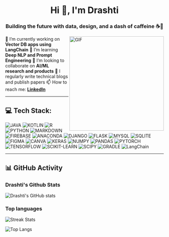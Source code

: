 






<h1 align="center">Hi 👋, I'm Drashti</h1>
<h3 align="center">Building the future with data, design, and a dash of caffeine ☕🤖</h3>

<img align="right" alt="GIF" src="https://raw.githubusercontent.com/rajput2107/rajput2107/master/Assets/Developer.gif" width="300"/>

 🔭 I’m currently working on **Vector DB apps using LangChain**
 🌱 I’m learning **Deep NLP and Prompt Engineering**
 👯 I’m looking to collaborate on **AI/ML research and products**
 📝 I regularly write technical blogs and publish papers
 📫 How to reach me: **[LinkedIn](https://linkedin.com/in/drashtibhavsar9)**

---


## 💻 Tech Stack:

![JAVA](https://img.shields.io/badge/JAVA-ED8B00?style=for-the-badge&logo=java&logoColor=white)
![KOTLIN](https://img.shields.io/badge/KOTLIN-0095D5?style=for-the-badge&logo=Kotlin&logoColor=white)
![R](https://img.shields.io/badge/R-276DC3?style=for-the-badge&logo=r&logoColor=white)
![PYTHON](https://img.shields.io/badge/PYTHON-3776AB?style=for-the-badge&logo=python&logoColor=white)
![MARKDOWN](https://img.shields.io/badge/MARKDOWN-000000?style=for-the-badge&logo=markdown&logoColor=white)
![FIREBASE](https://img.shields.io/badge/FIREBASE-FFCA28?style=for-the-badge&logo=firebase&logoColor=black)
![ANACONDA](https://img.shields.io/badge/ANACONDA-44A833?style=for-the-badge&logo=anaconda&logoColor=white)
![DJANGO](https://img.shields.io/badge/DJANGO-092E20?style=for-the-badge&logo=django&logoColor=white)
![FLASK](https://img.shields.io/badge/FLASK-000000?style=for-the-badge&logo=flask&logoColor=white)
![MYSQL](https://img.shields.io/badge/MYSQL-4479A1?style=for-the-badge&logo=mysql&logoColor=white)
![SQLITE](https://img.shields.io/badge/SQLITE-003B57?style=for-the-badge&logo=sqlite&logoColor=white)
![FIGMA](https://img.shields.io/badge/FIGMA-F24E1E?style=for-the-badge&logo=figma&logoColor=white)
![CANVA](https://img.shields.io/badge/CANVA-00C4CC?style=for-the-badge&logo=canva&logoColor=white)
![KERAS](https://img.shields.io/badge/KERAS-D00000?style=for-the-badge&logo=keras&logoColor=white)
![NUMPY](https://img.shields.io/badge/NUMPY-013243?style=for-the-badge&logo=numpy&logoColor=white)
![PANDAS](https://img.shields.io/badge/PANDAS-150458?style=for-the-badge&logo=pandas&logoColor=white)
![PYTORCH](https://img.shields.io/badge/PYTORCH-EE4C2C?style=for-the-badge&logo=pytorch&logoColor=white)
![TENSORFLOW](https://img.shields.io/badge/TENSORFLOW-FF6F00?style=for-the-badge&logo=tensorflow&logoColor=white)
![SCIKIT-LEARN](https://img.shields.io/badge/SCIKIT--LEARN-F7931E?style=for-the-badge&logo=scikit-learn&logoColor=white)
![SCIPY](https://img.shields.io/badge/SCIPY-8CAAE6?style=for-the-badge&logo=scipy&logoColor=white)
![GRADLE](https://img.shields.io/badge/GRADLE-02303A?style=for-the-badge&logo=gradle&logoColor=white)
![LangChain](https://img.shields.io/badge/LangChain-02303A?style=for-the-badge&logo=chainlink&logoColor=white)

---

## 📊 GitHub Activity


### Drashti's Github Stats
![Drashti's GitHub stats](https://github-readme-stats.vercel.app/api?username=Drashti0913&show_icons=true&theme=dark&hide_title=true)
### Top languages
![Streak Stats](https://github-readme-streak-stats.herokuapp.com?user=Drashti0913&theme=dark&date_format=M%20j%5B%2C%20Y%5D)

![Top Langs](https://github-readme-stats.vercel.app/api/top-langs/?username=Drashti0913&layout=compact&theme=dark)

